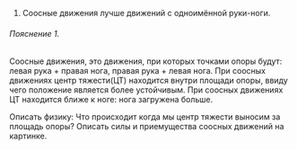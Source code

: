 1. Соосные движения лучше движений с одноимённой руки-ноги. 

###### Пояснение 1. 
Соосные движения, это движения, при которых точками опоры будут: левая рука + правая нога, правая рука + левая нога. При соосных движениях центр тяжести(ЦТ) находится внутри площади опоры, ввиду чего положение является более устойчивым. При соосных движениях ЦТ находится ближе к ноге: нога загружена больше.

Описать физику:
Что происходит когда мы центр тяжести выносим за площадь опоры? Описать силы и приемущества соосных движений на картинке.
